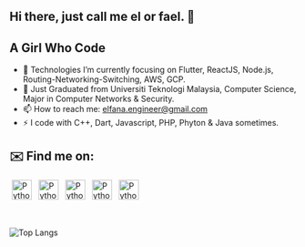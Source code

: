 ## Hi there, just call me el or fael. 👋 
   ## A Girl Who Code


- 🔭 Technologies I’m currently focusing on Flutter, ReactJS, Node.js, Routing-Networking-Switching, AWS, GCP.
- 🌱 Just Graduated from Universiti Teknologi Malaysia, Computer Science, Major in Computer Networks & Security.
- 📫 How to reach me: elfana.engineer@gmail.com 
- ⚡ I code with  C++, Dart, Javascript, PHP, Phyton & Java sometimes.

## ✉️ Find me on:


<p align="left">
 <a href="https://www.linkedin.com/in/elfana-anamta-chatya/" target="_blank" rel="noopener noreferrer"> <img src="https://cdn.jsdelivr.net/npm/simple-icons@v3/icons/linkedin.svg" alt="Python" height="35" style="vertical-align:top; margin:4px"></a>
 <a href="https://twitter.com/elfaael" target="_blank" rel="noopener noreferrer"> <img src="https://cdn.jsdelivr.net/npm/simple-icons@v3/icons/twitter.svg" alt="Python" height="35" style="vertical-align:top; margin:4px"></a>
   <a href="https://www.behance.net/elfaael" target="_blank" rel="noopener noreferrer"> <img src="https://cdn.jsdelivr.net/npm/simple-icons@v3/icons/behance.svg" alt="Python" height="35" style="vertical-align:top; margin:4px"></a>
      <a href="https://open.spotify.com/playlist/1qdTIddmzSxZDOcjjjnnnn" target="_blank" rel="noopener noreferrer"> <img src="https://cdn.jsdelivr.net/npm/simple-icons@v3/icons/spotify.svg" alt="Python" height="35" style="vertical-align:top; margin:4px"></a>
    <a href="https://www.goodreads.com/user/show/130224185-elfaael" target="_blank" rel="noopener noreferrer"> <img src="https://cdn.jsdelivr.net/npm/simple-icons@v3/icons/goodreads.svg" alt="Python" height="35" style="vertical-align:top; margin:4px"></a>
</p>

<br />

![Top Langs](https://github-readme-stats.vercel.app/api/top-langs/?username=codesbyel&theme=tokyonight)



<!--
**codesbyel/codesbyel** is a ✨ _special_ ✨ repository because its `README.md` (this file) appears on your GitHub profile. 
- 💬 Ask me about ...
- 😄 Pronouns: ...
- ⚡ Fun fact: ...
-->
